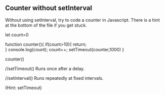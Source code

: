 ## Counter without setInterval

Without using setInterval, try to code a counter in Javascript. There is a hint at the bottom of the file if you get stuck.

let count=0

function counter(){
  if(count>10){
    return;  
  }
  console.log(count);
  count++;
  setTimeout(counter,1000)
}

counter()


//setTimeout() Runs once after a delay.

//setInterval() Runs repeatedly at fixed intervals.





































































(Hint: setTimeout)